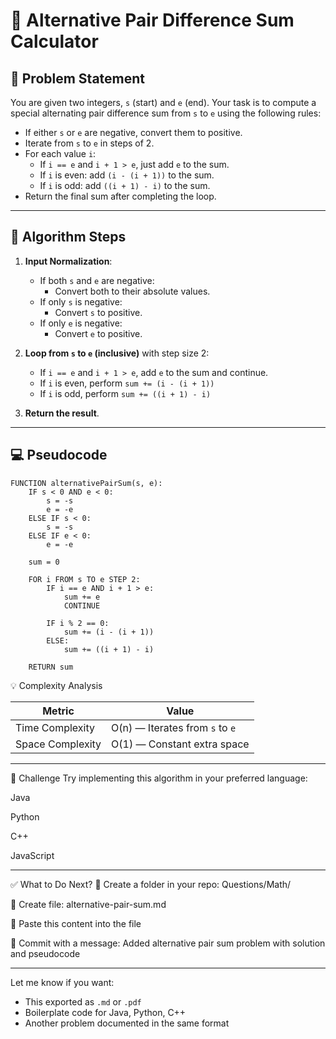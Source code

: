 # 🔄 Alternative Pair Difference Sum Calculator

## 🧠 Problem Statement

You are given two integers, `s` (start) and `e` (end). Your task is to compute a special alternating pair difference sum from `s` to `e` using the following rules:

- If either `s` or `e` are negative, convert them to positive.
- Iterate from `s` to `e` in steps of 2.
- For each value `i`:
  - If `i == e` and `i + 1 > e`, just add `e` to the sum.
  - If `i` is even: add `(i - (i + 1))` to the sum.
  - If `i` is odd: add `((i + 1) - i)` to the sum.
- Return the final sum after completing the loop.

---

## 📝 Algorithm Steps

1. **Input Normalization**:
   - If both `s` and `e` are negative:
     - Convert both to their absolute values.
   - If only `s` is negative:
     - Convert `s` to positive.
   - If only `e` is negative:
     - Convert `e` to positive.

2. **Loop from `s` to `e` (inclusive)** with step size 2:
   - If `i == e` and `i + 1 > e`, add `e` to the sum and continue.
   - If `i` is even, perform `sum += (i - (i + 1))`
   - If `i` is odd, perform `sum += ((i + 1) - i)`

3. **Return the result**.

---

## 💻 Pseudocode

```pseudo
FUNCTION alternativePairSum(s, e):
    IF s < 0 AND e < 0:
        s = -s
        e = -e
    ELSE IF s < 0:
        s = -s
    ELSE IF e < 0:
        e = -e

    sum = 0

    FOR i FROM s TO e STEP 2:
        IF i == e AND i + 1 > e:
            sum += e
            CONTINUE

        IF i % 2 == 0:
            sum += (i - (i + 1))
        ELSE:
            sum += ((i + 1) - i)

    RETURN sum

```
💡 Complexity Analysis

| Metric           | Value                           |
| ---------------- | ------------------------------- |
| Time Complexity  | O(n) — Iterates from `s` to `e` |
| Space Complexity | O(1) — Constant extra space     |

---
🚀 Challenge
Try implementing this algorithm in your preferred language:

Java

Python

C++

JavaScript

---
✅ What to Do Next?
📂 Create a folder in your repo:
Questions/Math/

📄 Create file:
alternative-pair-sum.md

📝 Paste this content into the file

📌 Commit with a message:
Added alternative pair sum problem with solution and pseudocode


---

Let me know if you want:
- This exported as `.md` or `.pdf`
- Boilerplate code for Java, Python, C++
- Another problem documented in the same format


